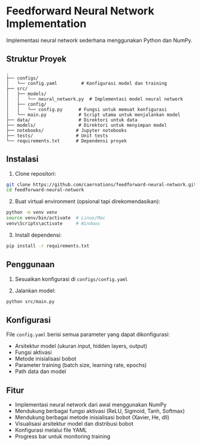 # Feedforward Neural Network Implementation

Implementasi neural network sederhana menggunakan Python dan NumPy.

## Struktur Proyek

```
.
├── configs/
│   └── config.yaml         # Konfigurasi model dan training
├── src/
│   ├── models/
│   │   └── neural_network.py  # Implementasi model neural network
│   ├── config/
│   │   └── config.py      # Fungsi untuk memuat konfigurasi
│   └── main.py            # Script utama untuk menjalankan model
├── data/                  # Direktori untuk data
├── models/                # Direktori untuk menyimpan model
├── notebooks/            # Jupyter notebooks
├── tests/                # Unit tests
└── requirements.txt      # Dependensi proyek
```

## Instalasi

1. Clone repositori:

```bash
git clone https://github.com/caernations/feedforward-neural-network.git
cd feedforward-neural-network
```

2. Buat virtual environment (opsional tapi direkomendasikan):

```bash
python -m venv venv
source venv/bin/activate  # Linux/Mac
venv\Scripts\activate     # Windows
```

3. Install dependensi:

```bash
pip install -r requirements.txt
```

## Penggunaan

1. Sesuaikan konfigurasi di `configs/config.yaml`

2. Jalankan model:

```bash
python src/main.py
```

## Konfigurasi

File `config.yaml` berisi semua parameter yang dapat dikonfigurasi:

- Arsitektur model (ukuran input, hidden layers, output)
- Fungsi aktivasi
- Metode inisialisasi bobot
- Parameter training (batch size, learning rate, epochs)
- Path data dan model

## Fitur

- Implementasi neural network dari awal menggunakan NumPy
- Mendukung berbagai fungsi aktivasi (ReLU, Sigmoid, Tanh, Softmax)
- Mendukung berbagai metode inisialisasi bobot (Xavier, He, dll)
- Visualisasi arsitektur model dan distribusi bobot
- Konfigurasi melalui file YAML
- Progress bar untuk monitoring training
